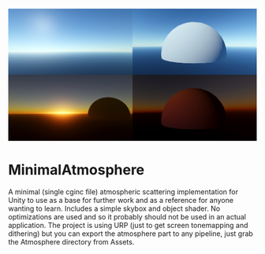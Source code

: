 ![Preview shots](Preview.jpg)

# MinimalAtmosphere
A minimal (single cginc file) atmospheric scattering implementation for Unity to use as a base for further work and as a reference for anyone wanting to learn. Includes a simple skybox and object shader. No optimizations are used and so it probably should not be used in an actual application.
The project is using URP (just to get screen tonemapping and dithering) but you can export the atmosphere part to any pipeline, just grab the Atmosphere directory from Assets.
